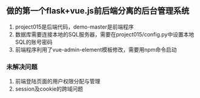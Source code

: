 ## 做的第一个flask+vue.js前后端分离的后台管理系统

1. project015是后端代码，demo-master是前端程序
2. 数据库需要连接本地的SQL服务器，需要在project015/config.py中设置本地SQL的账号密码
3. 前端程序利用了vue-admin-element模板修改，需要用npm命令启动

### 未解决问题
1. 前端登陆页面的用户权限分配与管理
2. session及cookie的跨域问题


